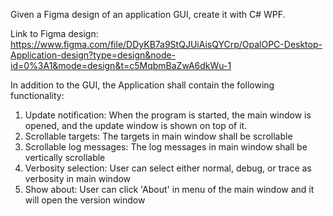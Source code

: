Given a Figma design of an application GUI, create it with C# WPF.

Link to Figma design: https://www.figma.com/file/DDyKB7a9StQJUiAisQYCrp/OpalOPC-Desktop-Application-design?type=design&node-id=0%3A1&mode=design&t=c5MqbmBaZwA6dkWu-1

In addition to the GUI, the Application shall contain the following functionality:
1. Update notification: When the program is started, the main window is opened, and the update window is shown on top of it.
2. Scrollable targets: The targets in main window shall be scrollable
3. Scrollable log messages: The log messages in main window shall be vertically scrollable
4. Verbosity selection: User can select either normal, debug, or trace as verbosity in main window
5. Show about: User can click 'About' in menu of the main window and it will open the version window
 

